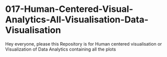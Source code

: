 # 017-Human-Centered-Visual-Analytics-All-Visualisation-Data-Visualisation
Hey everyone, please this Repository is for Human centered visualisation or Visualization of Data Analytics containing all the plots
